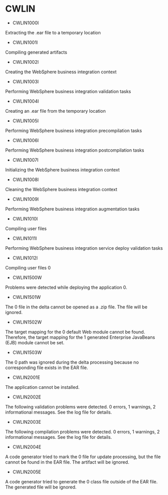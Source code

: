 # CWLIN

- CWLIN1000I

Extracting the .ear file to a temporary location
- CWLIN1001I

Compiling generated artifacts
- CWLIN1002I

Creating the WebSphere business integration context
- CWLIN1003I

Performing WebSphere business integration validation tasks
- CWLIN1004I

Creating an .ear file from the temporary location
- CWLIN1005I

Performing WebSphere business integration precompilation tasks
- CWLIN1006I

Performing WebSphere business integration postcompilation tasks
- CWLIN1007I

Initializing the WebSphere business integration context
- CWLIN1008I

Cleaning the WebSphere business integration context
- CWLIN1009I

Performing WebSphere business integration augmentation tasks
- CWLIN1010I

Compiling user files
- CWLIN1011I

Performing WebSphere business integration service deploy validation tasks
- CWLIN1012I

Compiling user files 0
- CWLIN1500W

Problems were detected while deploying the application 0.
- CWLIN1501W

The 0 file in the delta cannot be opened as a .zip file. The file will be ignored.
- CWLIN1502W

The target mapping for the 0 default Web module cannot be found. Therefore, the target mapping for the 1 generated Enterprise JavaBeans (EJB) module cannot be set.
- CWLIN1503W

The 0 path was ignored during the delta processing because no corresponding file exists in the EAR file.
- CWLIN2001E

The application cannot be installed.
- CWLIN2002E

The following validation problems were detected. 0 errors, 1 warnings, 2 informational messages. See the log file for details.
- CWLIN2003E

The following compilation problems were detected. 0 errors, 1 warnings, 2 informational messages. See the log file for details.
- CWLIN2004E

A code generator tried to mark the 0 file for update processing, but the file cannot be found in the EAR file. The artifact will be ignored.
- CWLIN2005E

A code generator tried to generate the 0 class file outside of the EAR file. The generated file will be ignored.
